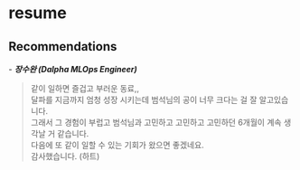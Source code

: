# resume

## Recommendations

\- ***장수완 (Dalpha MLOps Engineer)***
> 같이 일하면 즐겁고 부러운 동료,,  
달파를 지금까지 엄청 성장 시키는데 범석님의 공이 너무 크다는 걸 잘 알고있습니다.  
그래서 그 경험이 부럽고 범석님과 고민하고 고민하고 고민하던 6개월이 계속 생각날 거 같습니다.  
다음에 또 같이 일할 수 있는 기회가 왔으면 좋겠네요.  
감사했습니다. (하트)
